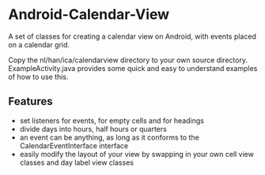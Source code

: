 Android-Calendar-View
=====================

A set of classes for creating a calendar view on Android, with events placed
on a calendar grid.

Copy the nl/han/ica/calendarview directory to your own source directory.
ExampleActivity.java provides some quick and easy to understand examples of
how to use this.

Features
--------

* set listeners for events, for empty cells and for
headings
* divide days into hours, half hours or quarters
* an event can be anything, as long as it conforms to the
  CalendarEventInterface interface
* easily modify the layout of your view by swapping in your own cell view
  classes and day label view classes

